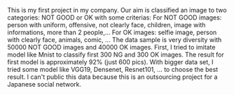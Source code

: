 This is my first project in my company. Our aim is classified an image to two categories: NOT GOOD or OK with some criterias:
For NOT GOOD images: person with uniform, offensive, not clearly face, children, image with informations, more than 2 people,...
For OK images: selfie image, person with clearly face, animals, comic, ...
The data sample is very diversity with 50000 NOT GOOD images and 40000 OK images.
First, I tried to imitate model like Mnist to classify first 300 NG and 300 OK images. The result for first model is approximately
92% (just 600 pics).
With bigger data set, I tried some model like VGG19, Densenet, Resnet101, ... to choose the best result. 
I can't public this data because this is an outsourcing project for a Japanese social network.
